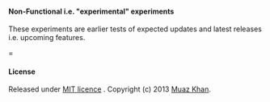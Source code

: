 #### Non-Functional i.e. "experimental" experiments

These experiments are earlier tests of expected updates and latest releases i.e. upcoming features.

=

#### License

Released under [MIT licence](https://www.webrtc-experiment.com/licence/) . Copyright (c) 2013 [Muaz Khan](https://plus.google.com/100325991024054712503).

